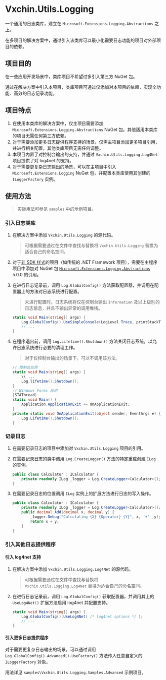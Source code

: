 # Vxchin.Utils.Logging

一个通用的日志类库，建立在 `Microsoft.Extensions.Logging.Abstractions` 之上。

在多项目的解决方案中，通过引入该类库可以最小化需要日志功能的项目对外部项目的依赖。

## 项目目的

在一些应用开发场景中，类库项目不希望过多引入第三方 NuGet 包。

通过在解决方案中引入本项目，类库项目可通过仅添加对本项目的依赖，实现全功能、高效的日志记录功能。

## 项目特点

1. 在使用本类库的解决方案中，仅主项目需要添加 `Microsoft.Extensions.Logging.Abstractions` NuGet 包。其他适用本类库的项目无需任何第三方依赖。
2. 对于需要添加更多日志提供程序支持的场景，仅需主项目添加更多项目引用，并进行相关配置，其他类库项目无需任何调整。
3. 本项目内置了对控制台输出的支持，并通过 `Vxchin.Utils.Logging.Log4Net` 项目提供了对 log4net 的支持。
4. 对于需要更复杂日志输出的场景，可以在主项目中引入 `Microsoft.Extensions.Logging` NuGet 包，并配置本类库使用其创建的 `ILoggerFactory` 实例。

## 使用方法

> 实际用法可参见 `samples` 中的示例项目。

### 引入日志类库

1. 在解决方案中添加 `Vxchin.Utils.Logging` 的源代码。

   > 可根据需要通过在文件中查找与替换将 `Vxchin.Utils.Logging` 替换为适合自己的命名空间。

2. 对于[非 SDK 样式](https://docs.microsoft.com/zh-cn/nuget/resources/check-project-format)的项目（如传统的 .NET Framework 项目），需要在主程序项目中添加对 NuGet 包 [`Microsoft.Extensions.Logging.Abstractions`](https://www.nuget.org/packages/Microsoft.Extensions.Logging.Abstractions/5.0.0) 5.0.0 的引用。

3. 在进行日志记录前，调用 `Log.GlabalConfig()` 方法获取配置器，并调用在配置器上的方法对日志系统进行配置。

   > 未进行配置时，日志系统将仅在控制台输出 `Information` 及以上级别的日志信息，并且不输出异常的调用堆栈。

   ```csharp
   static void Main(string[] args) {
       Log.GlobalConfig().UseSimpleConsole(LogLevel.Trace, printStackTrace: true);
       // ...
   }
   ```

4. 在程序退出前，调用 `Log.Lifetime().Shutdown()` 方法关闭日志系统，以允许日志系统进行必要的清理工作。

   > 对于仅控制台输出的场景下，可以不调用该方法。
   
   ```csharp
   // 控制台应用
   static void Main(string[] args) {
       \\ ...
       Log.lifetime().Shutdown();
   }
   // Windows Forms 应用
   [STAThread]
   static void Main() {
       Application.ApplicationExit += OnApplicationExit;
   }
   private static void OnApplicationExit(object sender, EventArgs e) {
       Log.Lifetime().Shutdown();
   }
   ```

### 记录日志

1. 在需要记录日志的项目中添加对 `Vxchin.Utils.Logging` 项目的引用。

2. 在需要记录日志的类中调用 `Log.CreateLogger()` 方法的特定重载创建 `ILog` 的实例。

   ```csharp
   public class Calculator : ICalculator {
       private readonly ILog _logger = Log.CreateLogger<Calculator>();
   }
   ```

3. 在需要记录日志的位置调用 `ILog` 实例上的扩展方法进行日志的写入操作。

   ```csharp
   public class Calculator : ICalculator {
       private readonly ILog _logger = Log.CreateLogger<Calculator>();
       public decimal Add(decimal x, decimal y) {
           _logger.Debug("Calculating {X} {Operator} {Y}", x, '+' ,y);
           return x + y;
       }
   }
   ```
   
### 引入其他日志提供程序

#### 引入 log4net 支持

1. 在解决方案中添加 `Vxchin.Utils.Logging.Log4Net` 的源代码。

   > 可根据需要通过在文件中查找与替换将 `Vxchin.Utils.Logging.Log4Net` 替换为适合自己的命名空间。

2. 在进行日志记录前，调用 `Log.GlobalConfig()` 获取配置器，并调用其上的 `UseLog4Net()` 扩展方法启用 log4net 并配置支持。

   ```csharp
   static void Main(string[] args) {
       Log.GlobalConfig().UseLog4Net( /* log4net options */ );
       // ...
   }
   ```

#### 引入更多日志提供程序

对于需要更复杂日志输出的场景，可以通过调用 `Log.GlobalConfig().Advanced().UseFactory()` 方法传入任意自定义的 `ILoggerFactory` 对象。

用法详见 `samples\Vxchin.Utils.Logging.Samples.Advanced` 示例项目。